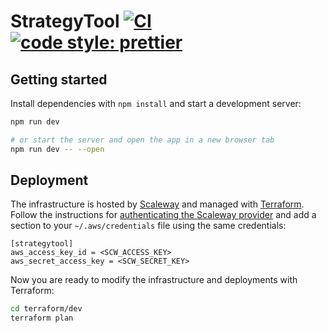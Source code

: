 # StrategyTool [![CI](https://github.com/knot-dots/strategytool/actions/workflows/ci.yaml/badge.svg)](https://github.com/knot-dots/strategytool/actions/workflows/ci.yaml) [![code style: prettier](https://img.shields.io/badge/code_style-prettier-ff69b4.svg)](https://github.com/prettier/prettier)

## Getting started

Install dependencies with `npm install` and start a development server:

```bash
npm run dev

# or start the server and open the app in a new browser tab
npm run dev -- --open
```

## Deployment

The infrastructure is hosted by [Scaleway](https://www.scaleway.com) and managed with [Terraform](https://wwww.terraform.io).
Follow the instructions for [authenticating the Scaleway provider](https://registry.terraform.io/providers/scaleway/scaleway/latest/docs#authentication) and add a section to your `~/.aws/credentials` file using the same credentials:

```
[strategytool]
aws_access_key_id = <SCW_ACCESS_KEY>
aws_secret_access_key = <SCW_SECRET_KEY>
```

Now you are ready to modify the infrastructure and deployments with Terraform:

```bash
cd terraform/dev
terraform plan
```
